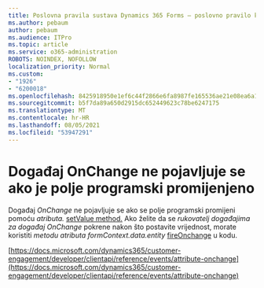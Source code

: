 ```yaml
---
title: Poslovna pravila sustava Dynamics 365 Forms – poslovno pravilo koje se ne ispaljuje za obrazac
ms.author: pebaum
author: pebaum
ms.audience: ITPro
ms.topic: article
ms.service: o365-administration
ROBOTS: NOINDEX, NOFOLLOW
localization_priority: Normal
ms.custom:
- "1926"
- "6200018"
ms.openlocfilehash: 8425918950e1ef6c44f2866e6fa8987fe165536ae21e08ea6a1da880f761d512
ms.sourcegitcommit: b5f7da89a650d2915dc652449623c78be6247175
ms.translationtype: MT
ms.contentlocale: hr-HR
ms.lasthandoff: 08/05/2021
ms.locfileid: "53947291"
---
```

# <a name="onchange-event-does-not-occur-if-the-field-is-changed-programmatically"></a>Događaj OnChange ne pojavljuje se ako je polje programski promijenjeno

Događaj *OnChange* ne pojavljuje se ako se polje programski promijeni pomoću *atributa.* [setValue method.](https://docs.microsoft.com/dynamics365/customer-engagement/developer/clientapi/reference/attributes/setvalue) Ako želite da se *rukovatelj događajima za događaj OnChange* pokrene nakon što postavite vrijednost, morate koristiti *metodu atributa formContext.data.entity* [fireOnchange](https://docs.microsoft.com/dynamics365/customer-engagement/developer/clientapi/reference/attributes/fireonchange) u kodu.

[https://docs.microsoft.com/dynamics365/customer-engagement/developer/clientapi/reference/events/attribute-onchange](https://docs.microsoft.com/dynamics365/customer-engagement/developer/clientapi/reference/events/attribute-onchange)
